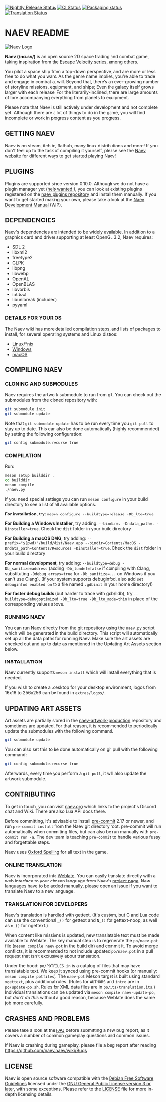 [![Nightly Release Status](https://github.com/naev/naev/workflows/Nightly%20Release/badge.svg)](https://github.com/naev/naev/actions?query=workflow%3A%22Nightly+Release%22) [![CI Status](https://github.com/naev/naev/workflows/CI/badge.svg)](https://github.com/naev/naev/actions?query=workflow%3ACI) [![Packaging status](https://repology.org/badge/tiny-repos/naev.svg)](https://repology.org/project/naev/versions) [![Translation Status](https://hosted.weblate.org/widgets/naev/-/naev/svg-badge.svg)](https://hosted.weblate.org/projects/naev/)
# NAEV README

![Naev Logo](https://naev.org/imgs/naev.png)

**Naev (/nɑ.ɛv/)** is an open source 2D space trading and combat game, taking
inspiration from the [Escape Velocity
series](https://en.wikipedia.org/wiki/Escape_Velocity_(video_game)), among
others.

You pilot a space ship from a top-down perspective, and are more or less free
to do what you want. As the genre name implies, you’re able to trade and engage
in combat at will. Beyond that, there’s an ever-growing number of storyline
missions, equipment, and ships; Even the galaxy itself grows larger with each
release. For the literarily-inclined, there are large amounts of lore
accompanying everything from planets to equipment.

Please note that Naev is still actively under development and not complete yet.
Although there are a lot of things to do in the game, you will find incomplete
or work in progress content as you progress.

## GETTING NAEV

Naev is on steam, itch.io, flathub, many linux distributions and more! If you
don't feel up to the task of compiling it yourself, please see the [Naev
website](https://naev.org/downloads/) for different ways to get started playing
Naev!

## PLUGINS

Plugins are supported since version 0.10.0. Although we do not have a plugin
manager yet ([help wanted!](https://github.com/naev/naev/issues/2180)), you can
look at existing plugins registered on the [naev plugins
repository](https://github.com/naev/naev-plugins) and install them manually. If
you want to get started making your own, please take a look at the [Naev
Development Manual](https://naev.org/devmanual/) (WIP).

## DEPENDENCIES

Naev's dependencies are intended to be widely available. In addition to a
graphics card and driver supporting at least OpenGL 3.2, Naev requires:
* SDL 2
* libxml2
* freetype2
* GLPK
* libpng
* libwebp
* OpenAL
* OpenBLAS
* libvorbis
* intltool
* libunibreak (included)
* pyyaml

### DETAILS FOR YOUR OS

The Naev wiki has more detailed compilation steps, and lists of packages to install, for several operating systems and Linux distros:
* [Linux/\*nix](https://github.com/naev/naev/wiki/Compiling-on-*nix)
* [Windows](https://github.com/naev/naev/wiki/Compiling-on-Windows)
* [macOS](https://github.com/naev/naev/wiki/Compiling-on-macOS)

## COMPILING NAEV

### CLONING AND SUBMODULES

Naev requires the artwork submodule to run from git. You can check out the
submodules from the cloned repository with:

```bash
git submodule init
git submodule update
```

Note that `git submodule update` has to be run every time you `git pull` to
stay up to date. This can also be done automatically (highly recommended) by
setting the following configuration:

```bash
git config submodule.recurse true
```

### COMPILATION

Run:

```bash
meson setup builddir .
cd builddir
meson compile
./naev.py
```

If you need special settings you can run `meson configure` in your build
directory to see a list of all available options.

**For installation**, try: `meson configure --buildtype=release -Db_lto=true`

**For Building a Windows Installer**, try adding: `--bindir=. -Dndata_path=. -Dinstaller=true`. Check the `dist` folder in your build directory

**For Building a macOS DMG**, try adding: `--prefix="$(pwd)"/build/dist/Naev.app --bindir=Contents/MacOS -Dndata_path=Contents/Resources -Dinstaller=true`. Check the `dist` folder in your build directory

**For normal development**, try adding: `--buildtype=debug -Db_sanitize=address` (adding `-Db_lundef=false` if compiling with Clang, substituting `-Ddebug_arrays=true` for `-Db_sanitize=...` on Windows if you can't use Clang).
(If your system supports debuginfod, also add `set debuginfod enabled on` to a file named `.gdbinit` in your home directory!)

**For faster debug builds** (but harder to trace with gdb/lldb), try `--buildtype=debugoptimized -Db_lto=true -Db_lto_mode=thin` in place of the corresponding values above.

### RUNNING NAEV

You can run Naev directly from the git repository using the `naev.py` script
which will be generated in the build directory. This script will automatically
set up all the data paths for running Naev. Make sure the art assets are
checked out and up to date as mentioned in the Updating Art Assets section
below.

### INSTALLATION

Naev currently supports `meson install` which will install everything that
is needed.

If you wish to create a .desktop for your desktop environment, logos
from 16x16 to 256x256 can be found in `extras/logos/`.

## UPDATING ART ASSETS

Art assets are partially stored in the
[naev-artwork-production](https://github.com/naev/naev-artwork-production)
repository and sometimes are updated. For that reason, it is recommended to
periodically update the submodules with the following command.

```bash
git submodule update
```

You can also set this to be done automatically on git pull with the following
command:

```bash
git config submodule.recurse true
```

Afterwards, every time you perform a `git pull`, it will also update the
artwork submodule.

## CONTRIBUTING

To get in touch, you can visit [naev.org](https://naev.org/) which links to the project's Discord chat and Wiki.
There are also Lua API docs there.

Before committing, it's advisable to install [pre-commit](https://pre-commit.com/) 2.17 or newer, and run `pre-commit install` from the Naev git directory root.
pre-commit will run automatically when commiting files, but can also be run manually with `pre-commit run -a`.
The dev team is teaching `pre-commit` to handle various fussy and forgettable steps.

Naev uses [Oxford Spelling](https://en.wikipedia.org/wiki/Oxford_spelling) for all text in the game.

### ONLINE TRANSLATION

Naev is incorporated into [Weblate](https://weblate.org/). You can easily
translate directly with a web interface to your chosen language from Naev's
[project page](https://hosted.weblate.org/projects/naev/naev/). New languages have to be added
manually, please open an issue if you want to translate Naev to a new language.

### TRANSLATION FOR DEVELOPERS

Naev's translation is handled with gettext. (It's custom, but C and Lua code can use the conventional `_()` for gettext and
`N_()` for gettext-noop, as well as `n_()` for ngettext.)

When content like missions is updated, new translatable text must be made available to Weblate.
The key manual step is to regenerate the `po/naev.pot` file (`meson compile naev-pot` in the build dir) and commit it.
To avoid merge conflicts, it is recommended to not include updated `po/naev.pot` in a pull request that isn't exclusively about translation.

Under the hood: `po/POTFILES.in` is a catalog of files that may have translatable text.
We keep it synced using pre-commit hooks (or manually: `meson compile potfiles`).
The `naev-pot` Meson target is built using standard `xgettext`, plus additional rules.
(Rules for `AUTHORS` and `intro` are in `po/update-po.sh`. Rules for XML data files are in `po/its/translation.its`.)
Individual translations can be updated via `meson compile naev-update-po`, but _don't do this_ without a good reason, because Weblate does the same job more carefully.

## CRASHES AND PROBLEMS

Please take a look at the [FAQ](https://github.com/naev/naev/wiki/FAQ) before submitting a new
bug report, as it covers a number of common gameplay questions and
common issues.

If Naev is crashing during gameplay, please file a bug report after
reading https://github.com/naev/naev/wiki/Bugs

## LICENSE

Naev is open source software compatible with the [Debian Free Software
Guidelines](https://www.debian.org/social_contract#guidelines) licensed under
the [GNU General Public License version 3 or
later](https://www.gnu.org/licenses/gpl-3.0.en.html), with some exceptions.
Please refer to the [LICENSE](LICENSE) file for more in-depth licensing
details.
